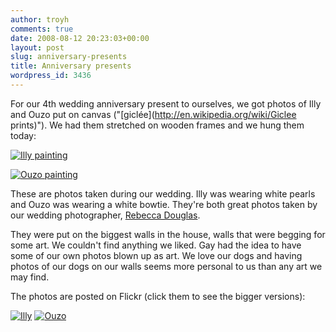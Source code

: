 ```yaml
---
author: troyh
comments: true
date: 2008-08-12 20:23:03+00:00
layout: post
slug: anniversary-presents
title: Anniversary presents
wordpress_id: 3436
---
```


For our 4th wedding anniversary present to ourselves, we got photos of Illy and Ouzo put on canvas ("[giclée](http://en.wikipedia.org/wiki/Giclee prints)"). We had them stretched on wooden frames and we hung them today:

[![Illy painting](http://farm4.static.flickr.com/3051/2757978358_dc6cdf43a2.jpg)](http://www.flickr.com/photos/troyh/2757978358/)

[![Ouzo painting](http://farm3.static.flickr.com/2339/2757978752_c9115eed2c.jpg)](http://www.flickr.com/photos/troyh/2757978752/)

These are photos taken during our wedding. Illy was wearing white pearls and Ouzo was wearing a white bowtie. They're both great photos taken by our wedding photographer, [Rebecca Douglas](http://www.rebeccadouglas.com/).

They were put on the biggest walls in the house, walls that were begging for some art. We couldn't find anything we liked. Gay had the idea to have some of our own photos blown up as art. We love our dogs and having photos of our dogs on our walls seems more personal to us than any art we may find.

The photos are posted on Flickr (click them to see the bigger versions):

[![Illy](http://farm1.static.flickr.com/15/22000136_0efd970355_t.jpg)](http://www.flickr.com/photos/troyh/22000136/) [![Ouzo](http://farm1.static.flickr.com/16/22000957_5901cfa216_t.jpg)](http://www.flickr.com/photos/troyh/22000957/)
